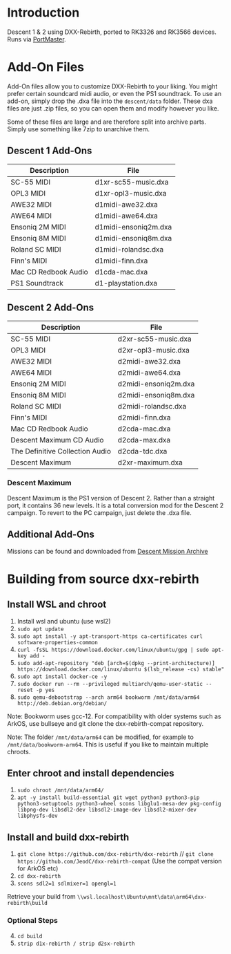 # Introduction
Descent 1 & 2 using DXX-Rebirth, ported to RK3326 and RK3566 devices. Runs via [PortMaster](https://portmaster.games).

# Add-On Files
Add-On files allow you to customize DXX-Rebirth to your liking. You might prefer certain soundcard midi audio, or even the PS1 soundtrack.
To use an add-on, simply drop the .dxa file into the `descent/data` folder. These dxa files are just .zip files, so you can open them and modify however you like.

Some of these files are large and are therefore split into archive parts. Simply use something like 7zip to unarchive them.

## Descent 1 Add-Ons
| Description | File |  
|--|--| 
|SC-55 MIDI|d1xr-sc55-music.dxa|  
|OPL3 MIDI|d1xr-opl3-music.dxa|  
|AWE32 MIDI|d1midi-awe32.dxa|  
|AWE64 MIDI|d1midi-awe64.dxa|  
|Ensoniq 2M MIDI|d1midi-ensoniq2m.dxa|  
|Ensoniq 8M MIDI|d1midi-ensoniq8m.dxa|  
|Roland SC MIDI|d1midi-rolandsc.dxa|  
|Finn's MIDI|d1midi-finn.dxa|  
|Mac CD Redbook Audio|d1cda-mac.dxa|  
|PS1 Soundtrack|d1-playstation.dxa|

## Descent 2 Add-Ons
| Description | File |  
|--|--| 
|SC-55 MIDI|d2xr-sc55-music.dxa|  
|OPL3 MIDI|d2xr-opl3-music.dxa|  
|AWE32 MIDI|d2midi-awe32.dxa|  
|AWE64 MIDI|d2midi-awe64.dxa|  
|Ensoniq 2M MIDI|d2midi-ensoniq2m.dxa|  
|Ensoniq 8M MIDI|d2midi-ensoniq8m.dxa|  
|Roland SC MIDI|d2midi-rolandsc.dxa|  
|Finn's MIDI|d2midi-finn.dxa|  
|Mac CD Redbook Audio|d2cda-mac.dxa|  
|Descent Maximum CD Audio|d2cda-max.dxa|  
|The Definitive Collection Audio|d2cda-tdc.dxa|  
|Descent Maximum|d2xr-maximum.dxa|  

### Descent Maximum
Descent Maximum is the PS1 version of Descent 2. Rather than a straight port, it contains 36 new levels.
It is a total conversion mod for the Descent 2 campaign. To revert to the PC campaign, just delete the .dxa file.

## Additional Add-Ons
Missions can be found and downloaded from [Descent Mission Archive](https://sectorgame.com/dxma/)

# Building from source dxx-rebirth

## Install WSL and chroot
1. 	Install wsl and ubuntu (use wsl2)
2. 	`sudo apt update`
3.	`sudo apt install -y apt-transport-https ca-certificates curl software-properties-common`
4.	`curl -fsSL https://download.docker.com/linux/ubuntu/gpg | sudo apt-key add -`
5.	`sudo add-apt-repository "deb [arch=$(dpkg --print-architecture)] https://download.docker.com/linux/ubuntu $(lsb_release -cs) stable"`
6.	`sudo apt install docker-ce -y`
7.	`sudo docker run --rm --privileged multiarch/qemu-user-static --reset -p yes`
8.	`sudo qemu-debootstrap --arch arm64 bookworm /mnt/data/arm64 http://deb.debian.org/debian/`

Note: Bookworm uses gcc-12. For compatibility with older systems such as ArkOS, use bullseye and git clone the dxx-rebirth-compat repository.  

Note: The folder `/mnt/data/arm64` can be modified, for example to `/mnt/data/bookworm-arm64`. This is useful if you like to maintain multiple chroots.

## Enter chroot and install dependencies
1. 	`sudo chroot /mnt/data/arm64/`
2. 	`apt -y install build-essential git wget python3 python3-pip python3-setuptools python3-wheel scons libglu1-mesa-dev pkg-config libpng-dev libsdl2-dev libsdl2-image-dev libsdl2-mixer-dev libphysfs-dev`

## Install and build dxx-rebirth
1. 	`git clone https://github.com/dxx-rebirth/dxx-rebirth` // `git clone https://github.com/JeodC/dxx-rebirth-compat` (Use the compat version for ArkOS etc)
2. 	`cd dxx-rebirth`
3. 	`scons sdl2=1 sdlmixer=1 opengl=1`

Retrieve your build from `\\wsl.localhost\Ubuntu\mnt\data\arm64\dxx-rebirth\build`

### Optional Steps
4. 	`cd build`
5. 	`strip d1x-rebirth / strip d2sx-rebirth`